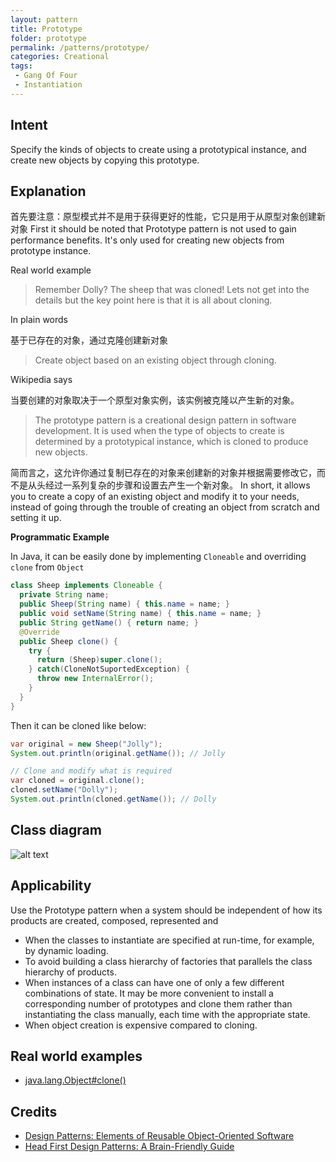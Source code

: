 ```yaml
---
layout: pattern
title: Prototype
folder: prototype
permalink: /patterns/prototype/
categories: Creational
tags: 
 - Gang Of Four
 - Instantiation
---
```


## Intent

Specify the kinds of objects to create using a prototypical instance, and create new objects by 
copying this prototype.

## Explanation

首先要注意：原型模式并不是用于获得更好的性能，它只是用于从原型对象创建新对象
First it should be noted that Prototype pattern is not used to gain performance benefits. It's only 
used for creating new objects from prototype instance.

Real world example

> Remember Dolly? The sheep that was cloned! Lets not get into the details but the key point here is 
> that it is all about cloning.

In plain words

基于已存在的对象，通过克隆创建新对象
> Create object based on an existing object through cloning.

Wikipedia says

当要创建的对象取决于一个原型对象实例，该实例被克隆以产生新的对象。
> The prototype pattern is a creational design pattern in software development. It is used when the 
> type of objects to create is determined by a prototypical instance, which is cloned to produce new 
> objects.

简而言之，这允许你通过复制已存在的对象来创建新的对象并根据需要修改它，而不是从头经过一系列复杂的步骤和设置去产生一个新对象。
In short, it allows you to create a copy of an existing object and modify it to your needs, instead 
of going through the trouble of creating an object from scratch and setting it up.

**Programmatic Example**

In Java, it can be easily done by implementing `Cloneable` and overriding `clone` from `Object`

```java
class Sheep implements Cloneable {
  private String name;
  public Sheep(String name) { this.name = name; }
  public void setName(String name) { this.name = name; }
  public String getName() { return name; }
  @Override
  public Sheep clone() {
    try {
      return (Sheep)super.clone();
    } catch(CloneNotSuportedException) {
      throw new InternalError();
    }
  }
}
```

Then it can be cloned like below:

```java
var original = new Sheep("Jolly");
System.out.println(original.getName()); // Jolly

// Clone and modify what is required
var cloned = original.clone();
cloned.setName("Dolly");
System.out.println(cloned.getName()); // Dolly
```

## Class diagram

![alt text](./etc/prototype.urm.png "Prototype pattern class diagram")

## Applicability

Use the Prototype pattern when a system should be independent of how its products are created, 
composed, represented and

* When the classes to instantiate are specified at run-time, for example, by dynamic loading.
* To avoid building a class hierarchy of factories that parallels the class hierarchy of products.
* When instances of a class can have one of only a few different combinations of state. It may be 
more convenient to install a corresponding number of prototypes and clone them rather than 
instantiating the class manually, each time with the appropriate state.
* When object creation is expensive compared to cloning.

## Real world examples

* [java.lang.Object#clone()](http://docs.oracle.com/javase/8/docs/api/java/lang/Object.html#clone%28%29)

## Credits

* [Design Patterns: Elements of Reusable Object-Oriented Software](https://www.amazon.com/gp/product/0201633612/ref=as_li_tl?ie=UTF8&camp=1789&creative=9325&creativeASIN=0201633612&linkCode=as2&tag=javadesignpat-20&linkId=675d49790ce11db99d90bde47f1aeb59)
* [Head First Design Patterns: A Brain-Friendly Guide](https://www.amazon.com/gp/product/0596007124/ref=as_li_tl?ie=UTF8&camp=1789&creative=9325&creativeASIN=0596007124&linkCode=as2&tag=javadesignpat-20&linkId=6b8b6eea86021af6c8e3cd3fc382cb5b)
